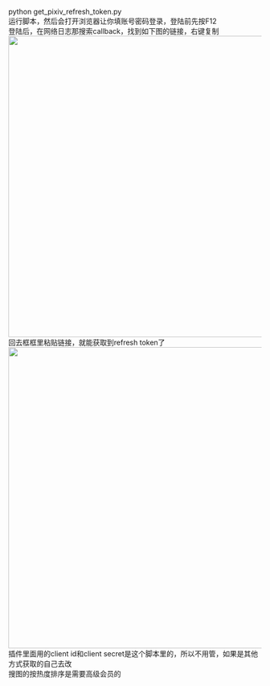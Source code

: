 python get_pixiv_refresh_token.py  
运行脚本，然后会打开浏览器让你填账号密码登录，登陆前先按F12  
登陆后，在网络日志那搜索callback，找到如下图的链接，右键复制    
<img width="600" src="https://raw.githubusercontent.com/nikissXI/nonebot_plugins/main/nonebot_plugin_setu_customization/get_token/callback.jpg"/>  
回去框框里粘贴链接，就能获取到refresh token了  
<img width="600" src="https://raw.githubusercontent.com/nikissXI/nonebot_plugins/main/nonebot_plugin_setu_customization/get_token/zhantie.jpg"/>  
插件里面用的client id和client secret是这个脚本里的，所以不用管，如果是其他方式获取的自己去改  
搜图的按热度排序是需要高级会员的